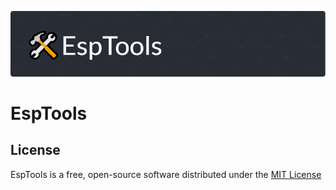 ![logo](assets/esptools-logo.png)

# EspTools

## License

EspTools is a free, open-source software distributed under the [MIT License](LICENSE.txt)
